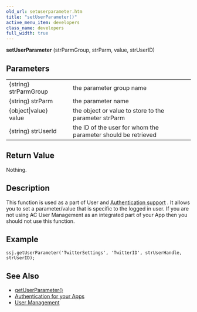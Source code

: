 ```yaml
---
old_url: setuserparameter.htm
title: "setUserParameter()"
active_menu_item: developers
class_name: developers
full_width: true
---
```



**setUserParameter** (strParmGroup, strParm, value, strUserID)

## Parameters

<table>
<tr>
<td width="181">
{string} strParmGroup

</td>
<td width="18">
</td>
<td width="681">
the parameter group name

</td>
</tr>
<tr>
<td width="181">
{string} strParm

</td>
<td width="18">
</td>
<td width="681">
the parameter name

</td>
</tr>
<tr>
<td width="181">
{object|value} value

</td>
<td width="18">
</td>
<td width="681">
the object or value to store to the parameter strParm

</td>
</tr>
<tr>
<td width="181">
{string} strUserId

</td>
<td width="18">
</td>
<td width="681">
the ID of the user for whom the parameter should be retrieved

</td>
</tr>
</table>

## Return Value

Nothing.

## Description

This function is used as a part of User and [Authentication support](/developers/documentation/product-guide/advanced-features/authentication-for-your-apps/) . It allows you to set a parameter/value that is specific to the logged in user. If you are not using AC User Management as an integrated part of your App then you should not use this function.

## Example

    ssj.getUserParameter('TwitterSettings', 'TwitterID', strUserHandle, strUserID);
   

## See Also

 - [getUserParameter()](/developers/documentation/scripting-apis/server-side-api/ssj-object/miscellaneous/getuserparameter)
 - [Authentication for your Apps](/developers/documentation/product-guide/advanced-features/authentication-for-your-apps/)
 - [User Management](/developers/documentation/scripting-apis/server-side-api/sys-object/user-management/)


